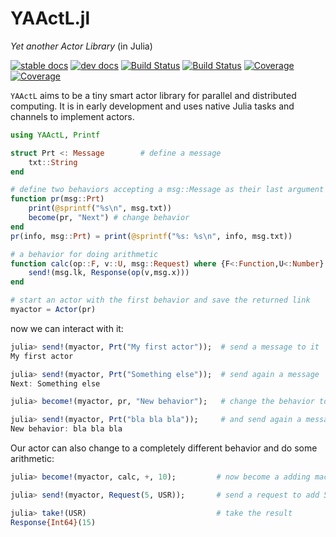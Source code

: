 # YAActL.jl

*Yet another Actor Library* (in Julia)

[![stable docs](https://img.shields.io/badge/docs-stable-blue.svg)](https://pbayer.github.io/YAActL.jl/stable/)
[![dev docs](https://img.shields.io/badge/docs-dev-blue.svg)](https://pbayer.github.io/YAActL.jl/dev)
[![Build Status](https://travis-ci.com/pbayer/YAActL.jl.svg?branch=master)](https://travis-ci.com/pbayer/YAActL.jl)
[![Build Status](https://ci.appveyor.com/api/projects/status/github/pbayer/YAActL.jl?svg=true)](https://ci.appveyor.com/project/pbayer/YAActL-jl)
[![Coverage](https://codecov.io/gh/pbayer/YAActL.jl/branch/master/graph/badge.svg)](https://codecov.io/gh/pbayer/YAActL.jl)
[![Coverage](https://coveralls.io/repos/github/pbayer/YAActL.jl/badge.svg?branch=master)](https://coveralls.io/github/pbayer/YAActL.jl?branch=master)

`YAActL` aims to be a tiny smart actor library for parallel and distributed computing. It is in early development and uses native Julia tasks and channels to implement actors.

```julia
using YAActL, Printf

struct Prt <: Message        # define a message
    txt::String
end

# define two behaviors accepting a msg::Message as their last argument
function pr(msg::Prt)
    print(@sprintf("%s\n", msg.txt))
    become(pr, "Next") # change behavior
end
pr(info, msg::Prt) = print(@sprintf("%s: %s\n", info, msg.txt))

# a behavior for doing arithmetic
function calc(op::F, v::U, msg::Request) where {F<:Function,U<:Number}
    send!(msg.lk, Response(op(v,msg.x)))
end

# start an actor with the first behavior and save the returned link
myactor = Actor(pr)
```

now we can interact with it:

```julia
julia> send!(myactor, Prt("My first actor"));  # send a message to it
My first actor

julia> send!(myactor, Prt("Something else"));  # send again a message
Next: Something else

julia> become!(myactor, pr, "New behavior");   # change the behavior to another one

julia> send!(myactor, Prt("bla bla bla"));     # and send again a message
New behavior: bla bla bla
```

Our actor can also change to a completely different behavior and do some arithmetic:

```julia
julia> become!(myactor, calc, +, 10);         # now become a adding machine

julia> send!(myactor, Request(5, USR));       # send a request to add 5

julia> take!(USR)                             # take the result
Response{Int64}(15)
```
